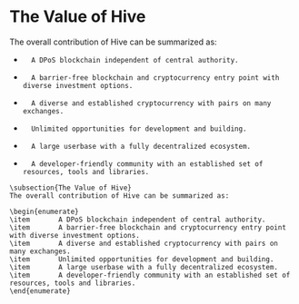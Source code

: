 # The Value of Hive
The overall contribution of Hive can be summarized as: 

-       A DPoS blockchain independent of central authority. 
-       A barrier-free blockchain and cryptocurrency entry point with diverse investment options.
-       A diverse and established cryptocurrency with pairs on many exchanges. 
-       Unlimited opportunities for development and building.
-       A large userbase with a fully decentralized ecosystem.
-       A developer-friendly community with an established set of resources, tools and libraries.

```
\subsection{The Value of Hive}
The overall contribution of Hive can be summarized as: 

\begin{enumerate}
\item       A DPoS blockchain independent of central authority. 
\item       A barrier-free blockchain and cryptocurrency entry point with diverse investment options.
\item       A diverse and established cryptocurrency with pairs on many exchanges. 
\item       Unlimited opportunities for development and building.
\item       A large userbase with a fully decentralized ecosystem.
\item       A developer-friendly community with an established set of resources, tools and libraries.
\end{enumerate}
```

